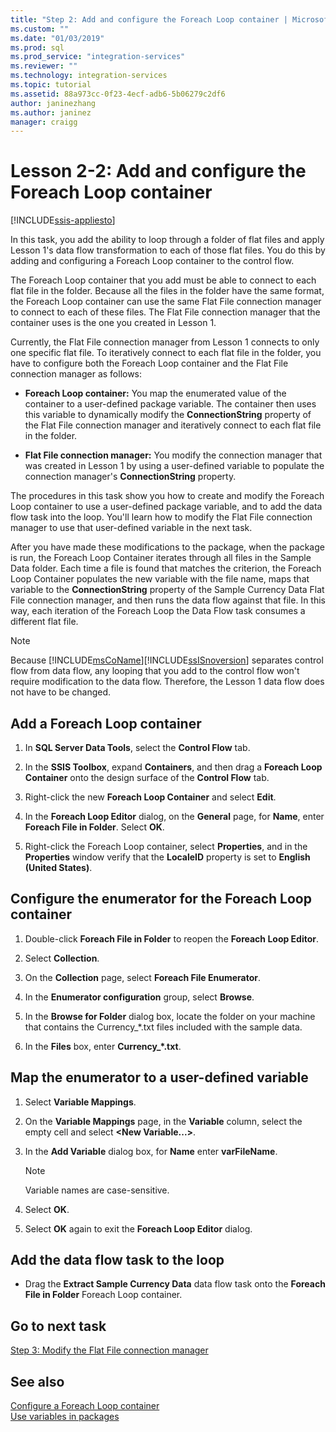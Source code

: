 ```yaml
---
title: "Step 2: Add and configure the Foreach Loop container | Microsoft Docs"
ms.custom: ""
ms.date: "01/03/2019"
ms.prod: sql
ms.prod_service: "integration-services"
ms.reviewer: ""
ms.technology: integration-services
ms.topic: tutorial
ms.assetid: 88a973cc-0f23-4ecf-adb6-5b06279c2df6
author: janinezhang
ms.author: janinez
manager: craigg
---
```

# Lesson 2-2: Add and configure the Foreach Loop container

[!INCLUDE[ssis-appliesto](../includes/ssis-appliesto-ssvrpluslinux-asdb-asdw-xxx.md)]



In this task, you add the ability to loop through a folder of flat files and apply Lesson 1's data flow transformation to each of those flat files. You do this by adding and configuring a Foreach Loop container to the control flow.  
  
The Foreach Loop container that you add must be able to connect to each flat file in the folder. Because all the files in the folder have the same format, the Foreach Loop container can use the same Flat File connection manager to connect to each of these files. The Flat File connection manager that the container uses is the one you created in Lesson 1.  
  
Currently, the Flat File connection manager from Lesson 1 connects to only one specific flat file. To iteratively connect to each flat file in the folder, you have to configure both the Foreach Loop container and the Flat File connection manager as follows:  
  
-   **Foreach Loop container:** You map the enumerated value of the container to a user-defined package variable. The container then uses this variable to dynamically modify the **ConnectionString** property of the Flat File connection manager and iteratively connect to each flat file in the folder.  
  
-   **Flat File connection manager:** You modify the connection manager that was created in Lesson 1 by using a user-defined variable to populate the connection manager's **ConnectionString** property.  
  
The procedures in this task show you how to create and modify the Foreach Loop container to use a user-defined package variable, and to add the data flow task into the loop. You'll learn how to modify the Flat File connection manager to use that user-defined variable in the next task.  
  
After you have made these modifications to the package, when the package is run, the Foreach Loop Container iterates through all files in the Sample Data folder. Each time a file is found that matches the criterion, the Foreach Loop Container populates the new variable with the file name, maps that variable to the **ConnectionString** property of the Sample Currency Data Flat File connection manager, and then runs the data flow against that file. In this way, each iteration of the Foreach Loop the Data Flow task consumes a different flat file.  
  
> [!NOTE]  
> Because [!INCLUDE[msCoName](../includes/msconame-md.md)][!INCLUDE[ssISnoversion](../includes/ssisnoversion-md.md)] separates control flow from data flow, any looping that you add to the control flow won't require modification to the data flow. Therefore, the Lesson 1 data flow does not have to be changed.  
  
## Add a Foreach Loop container  
  
1.  In **SQL Server Data Tools**, select the **Control Flow** tab.  
  
2.  In the **SSIS Toolbox**, expand **Containers**, and then drag a **Foreach Loop Container** onto the design surface of the **Control Flow** tab.  
  
3.  Right-click the new **Foreach Loop Container** and select **Edit**.  
  
4.  In the **Foreach Loop Editor** dialog, on the **General** page, for **Name**, enter **Foreach File in Folder**. Select **OK**.  
  
5.  Right-click the Foreach Loop container, select **Properties**, and in the **Properties** window verify that the **LocaleID** property is set to **English (United States)**.  
  
## Configure the enumerator for the Foreach Loop container  
  
1.  Double-click **Foreach File in Folder** to reopen the **Foreach Loop Editor**.  
  
2.  Select **Collection**.  
  
3.  On the **Collection** page, select **Foreach File Enumerator**.  
  
4.  In the **Enumerator configuration** group, select **Browse**.  
  
5.  In the **Browse for Folder** dialog box, locate the folder on your machine that contains the Currency_*.txt files included with the sample data.

6.  In the **Files** box, enter **Currency_\*.txt**.  
  
## Map the enumerator to a user-defined variable  
  
1.  Select **Variable Mappings**.  
  
2.  On the **Variable Mappings** page, in the **Variable** column, select the empty cell and select **\<New Variable...>**.  
  
3.  In the **Add Variable** dialog box, for **Name** enter **varFileName**.  
  
    > [!NOTE]  
    > Variable names are case-sensitive.  
  
4.  Select **OK**.  
  
5.  Select **OK** again to exit the **Foreach Loop Editor** dialog.  
  
## Add the data flow task to the loop  
  
-   Drag the **Extract Sample Currency Data** data flow task onto the **Foreach File in Folder** Foreach Loop container.  
  
## Go to next task  
[Step 3: Modify the Flat File connection manager](../integration-services/lesson-2-3-modifying-the-flat-file-connection-manager.md)  
  
## See also  
[Configure a Foreach Loop container](https://msdn.microsoft.com/library/519c6f96-5e1f-47d2-b96a-d49946948c25)  
[Use variables in packages](https://msdn.microsoft.com/library/7742e92d-46c5-4cc4-b9a3-45b688ddb787)  
  
  
  
